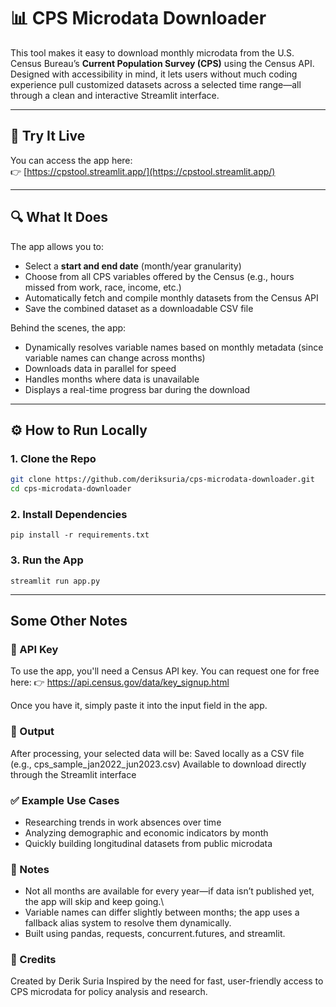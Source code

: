 # 📊 CPS Microdata Downloader

This tool makes it easy to download monthly microdata from the U.S. Census Bureau’s **Current Population Survey (CPS)** using the Census API. Designed with accessibility in mind, it lets users without much coding experience pull customized datasets across a selected time range—all through a clean and interactive Streamlit interface.

---

## 🚀 Try It Live

You can access the app here:  
👉 [https://cpstool.streamlit.app/](https://cpstool.streamlit.app/)

---

## 🔍 What It Does

The app allows you to:
- Select a **start and end date** (month/year granularity)
- Choose from all CPS variables offered by the Census (e.g., hours missed from work, race, income, etc.)
- Automatically fetch and compile monthly datasets from the Census API
- Save the combined dataset as a downloadable CSV file

Behind the scenes, the app:
- Dynamically resolves variable names based on monthly metadata (since variable names can change across months)
- Downloads data in parallel for speed
- Handles months where data is unavailable
- Displays a real-time progress bar during the download

---

## ⚙️ How to Run Locally

### 1. Clone the Repo
```bash
git clone https://github.com/deriksuria/cps-microdata-downloader.git
cd cps-microdata-downloader
```

### 2. Install Dependencies
```
pip install -r requirements.txt
```

### 3. Run the App
```
streamlit run app.py
```
---

## Some Other Notes

### 🔑 API Key
To use the app, you'll need a Census API key. You can request one for free here:
👉 https://api.census.gov/data/key_signup.html

Once you have it, simply paste it into the input field in the app.

### 📁 Output
After processing, your selected data will be:
Saved locally as a CSV file (e.g., cps_sample_jan2022_jun2023.csv)
Available to download directly through the Streamlit interface

### ✅ Example Use Cases
- Researching trends in work absences over time
- Analyzing demographic and economic indicators by month
- Quickly building longitudinal datasets from public microdata

### 📌 Notes
- Not all months are available for every year—if data isn’t published yet, the app will skip and keep going.\
- Variable names can differ slightly between months; the app uses a fallback alias system to resolve them dynamically.
- Built using pandas, requests, concurrent.futures, and streamlit.

### 🙌 Credits
Created by Derik Suria
Inspired by the need for fast, user-friendly access to CPS microdata for policy analysis and research.
